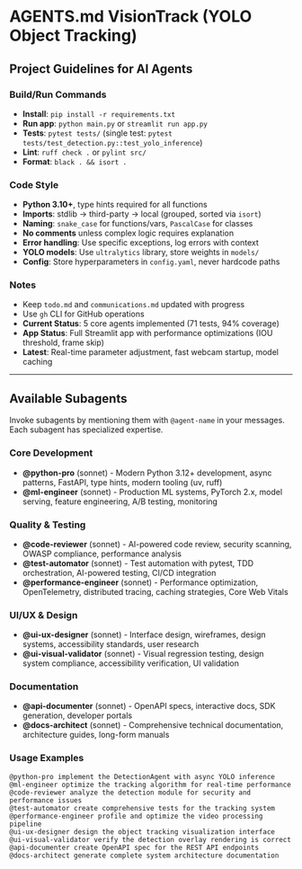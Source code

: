 # AGENTS.md VisionTrack (YOLO Object Tracking)

## Project Guidelines for AI Agents

### Build/Run Commands
- **Install**: `pip install -r requirements.txt`
- **Run app**: `python main.py` or `streamlit run app.py`
- **Tests**: `pytest tests/` (single test: `pytest tests/test_detection.py::test_yolo_inference`)
- **Lint**: `ruff check .` or `pylint src/`
- **Format**: `black . && isort .`

### Code Style
- **Python 3.10+**, type hints required for all functions
- **Imports**: stdlib → third-party → local (grouped, sorted via `isort`)
- **Naming**: `snake_case` for functions/vars, `PascalCase` for classes
- **No comments** unless complex logic requires explanation
- **Error handling**: Use specific exceptions, log errors with context
- **YOLO models**: Use `ultralytics` library, store weights in `models/`
- **Config**: Store hyperparameters in `config.yaml`, never hardcode paths

### Notes
- Keep `todo.md` and `communications.md` updated with progress
- Use `gh` CLI for GitHub operations
- **Current Status**: 5 core agents implemented (71 tests, 94% coverage)
- **App Status**: Full Streamlit app with performance optimizations (IOU threshold, frame skip)
- **Latest**: Real-time parameter adjustment, fast webcam startup, model caching

---

## Available Subagents

Invoke subagents by mentioning them with `@agent-name` in your messages. Each subagent has specialized expertise.

### Core Development
- **@python-pro** (sonnet) - Modern Python 3.12+ development, async patterns, FastAPI, type hints, modern tooling (uv, ruff)
- **@ml-engineer** (sonnet) - Production ML systems, PyTorch 2.x, model serving, feature engineering, A/B testing, monitoring

### Quality & Testing
- **@code-reviewer** (sonnet) - AI-powered code review, security scanning, OWASP compliance, performance analysis
- **@test-automator** (sonnet) - Test automation with pytest, TDD orchestration, AI-powered testing, CI/CD integration
- **@performance-engineer** (sonnet) - Performance optimization, OpenTelemetry, distributed tracing, caching strategies, Core Web Vitals

### UI/UX & Design
- **@ui-ux-designer** (sonnet) - Interface design, wireframes, design systems, accessibility standards, user research
- **@ui-visual-validator** (sonnet) - Visual regression testing, design system compliance, accessibility verification, UI validation

### Documentation
- **@api-documenter** (sonnet) - OpenAPI specs, interactive docs, SDK generation, developer portals
- **@docs-architect** (sonnet) - Comprehensive technical documentation, architecture guides, long-form manuals

### Usage Examples
```
@python-pro implement the DetectionAgent with async YOLO inference
@ml-engineer optimize the tracking algorithm for real-time performance
@code-reviewer analyze the detection module for security and performance issues
@test-automator create comprehensive tests for the tracking system
@performance-engineer profile and optimize the video processing pipeline
@ui-ux-designer design the object tracking visualization interface
@ui-visual-validator verify the detection overlay rendering is correct
@api-documenter create OpenAPI spec for the REST API endpoints
@docs-architect generate complete system architecture documentation
```
